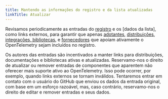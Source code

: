 ```yaml
---
title: Mantendo as informações do registro e da lista atualizadas
linkTitle: Atualizar
---
```


Revisamos periodicamente as entradas do [registro](..) e os \[dados da lista],
como links externos, para garantir que apenas [adotantes](../../adopters/),
[distribuições](../../distributions/),
[integrações, bibliotecas](../../integrations/), e
[fornecedores](../../vendors/) que apoiam ativamente o OpenTelemetry sejam
incluídos no registro.

Os autores das entradas são incentivados a manter links para distribuições,
documentações e bibliotecas ativas e atualizadas. Reservamo-nos o direito de
atualizar ou remover entradas de componentes que aparentem não oferecer mais
suporte ativo ao OpenTelemetry. Isso pode ocorrer, por exemplo, quando links
externos se tornam inválidos.
Tentaremos entrar em contato com o usuário do
GitHub que enviou os dados da entrada original, com base em um esforço razoável,
mas, caso contrário, reservamo-nos o direito de editar e remover entradas e seus
dados.

[list data]: https://github.com/open-telemetry/opentelemetry.io/tree/main/data/ecosystem
